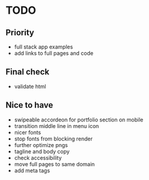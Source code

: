 # TODO
## Priority
- full stack app examples
- add links to full pages and code

## Final check
- validate html

## Nice to have
- swipeable accordeon for portfolio section on mobile
- transition middle line in menu icon
- nicer fonts
- stop fonts from blocking render
- further optimize pngs
- tagline and body copy
- check accessibility
- move full pages to same domain
- add meta tags
